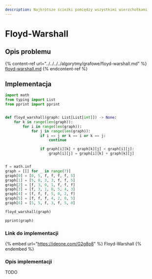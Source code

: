 ```yaml
---
description: Najkrótsze ścieżki pomiędzy wszystkimi wierzchołkami
---
```


# Floyd-Warshall

## Opis problemu

{% content-ref url="../../../../algorytmy/grafowe/floyd-warshall.md" %}
[floyd-warshall.md](../../../../algorytmy/grafowe/floyd-warshall.md)
{% endcontent-ref %}

## Implementacja

```python
import math
from typing import List
from pprint import pprint


def floyd_warshall(graph: List[List[int]]) -> None:
    for k in range(len(graph)):
        for i in range(len(graph)):
            for j in range(len(graph)):
                if i == j or k == i or k == j:
                    continue

                if graph[i][k] + graph[k][j] < graph[i][j]:
                    graph[i][j] = graph[i][k] + graph[k][j]


f = math.inf
graph = [[] for _ in range(7)]
graph[0] = [0, 5, f, f, f, f, 5]
graph[1] = [5, 0, 3, 3, f, f, 5]
graph[2] = [f, 3, 0, 1, f, f, f]
graph[3] = [f, 3, 1, 0, 5, 4, 3]
graph[4] = [f, f, f, 5, 0, 2, f]
graph[5] = [f, f, f, 4, 2, 0, 5]
graph[6] = [5, 5, f, 3, f, 5, 0]

floyd_warshall(graph)

pprint(graph)
```

### Link do implementacji

{% embed url="https://ideone.com/G2g8p8" %}
Floyd-Warshall
{% endembed %}

### Opis implementacji

TODO
